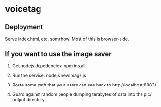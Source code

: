 voicetag
========

Deployment
----------
Serve index.html, etc. somehow. Most of this is browser-side.

If you want to use the image saver
----------------------------------

1. Get nodejs depedencies: 
  npm install
  
2. Run the service:
  nodejs newImage.js
  
3. Route some path that your users can see back to http://localhost:8883/

4. Guard against random people dumping terabytes of data into the pic/ output directory.
